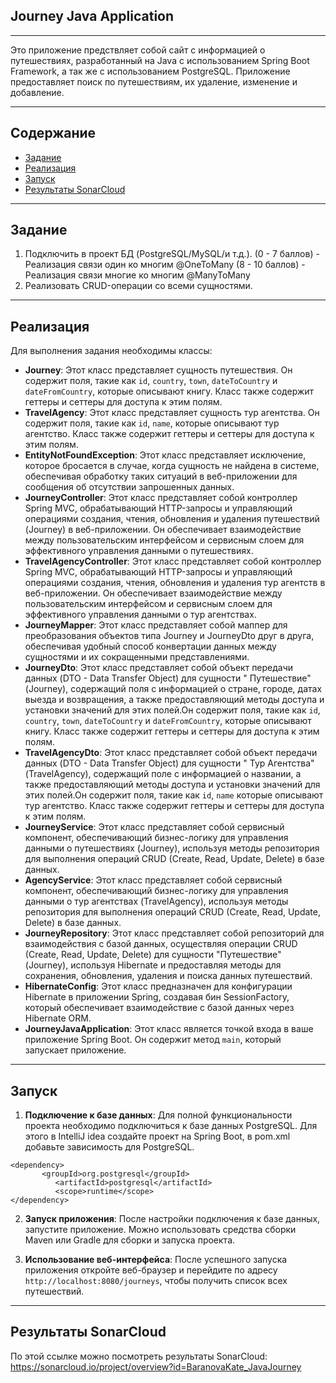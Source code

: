 ## Journey Java Application

***
Это приложение предствляет собой сайт с информацией о путешествиях, разработанный на Java с использованием Spring Boot
Framework, а так же с использованием PostgreSQL. Приложение предоставляет поиск по путешествиям, их удаление, изменение
и добавление.
***

## Содержание

- [Задание](#задание)
- [Реализация](#реализация)
- [Запуск](#запуск)
- [Результаты SonarCloud](#результаты-SonarCloud)

***

## Задание
1. Подключить в проект БД (PostgreSQL/MySQL/и т.д.).
   (0 - 7 баллов) - Реализация связи один ко многим @OneToMany
   (8 - 10 баллов) - Реализация связи многие ко многим @ManyToMany
2. Реализовать CRUD-операции со всеми сущностями.

***

## Реализация

Для выполнения задания необходимы классы:

- **Journey**: Этот класс представляет сущность путешествия. Он содержит поля, такие
  как `id`, `country`, `town`, `dateToCountry` и `dateFromCountry`, которые описывают книгу. Класс также содержит
  геттеры и сеттеры для доступа к этим полям.
- **TravelAgency**: Этот класс представляет сущность тур агентства. Он содержит поля, такие
  как `id`, `name`, которые описывают тур агентство. Класс также содержит геттеры и сеттеры для доступа к этим полям.
- **EntityNotFoundException**: Этот класс представляет исключение, которое бросается в случае, когда сущность не найдена
  в системе, обеспечивая обработку таких ситуаций в веб-приложении для сообщения об отсутствии запрошенных данных.
- **JourneyController**: Этот класс представляет собой контроллер Spring MVC, обрабатывающий HTTP-запросы и управляющий
  операциями создания, чтения, обновления и удаления путешествий (Journey) в веб-приложении. Он обеспечивает
  взаимодействие между пользовательским интерфейсом и сервисным слоем для эффективного управления данными о
  путешествиях.
- **TravelAgencyController**: Этот класс представляет собой контроллер Spring MVC, обрабатывающий HTTP-запросы и
  управляющий
  операциями создания, чтения, обновления и удаления тур агентств в веб-приложении. Он обеспечивает
  взаимодействие между пользовательским интерфейсом и сервисным слоем для эффективного управления данными о тур
  агентствах.
- **JourneyMapper**: Этот класс представляет собой маппер для преобразования объектов типа Journey и JourneyDto друг в
  друга, обеспечивая удобный способ конвертации данных между сущностями и их сокращенными представлениями.
- **JourneyDto**: Этот класс представляет собой объект передачи данных (DTO - Data Transfer Object) для сущности "
  Путешествие" (Journey), содержащий поля с информацией о стране, городе, датах выезда и возвращения, а также
  предоставляющий методы доступа и установки значений для этих полей.Он содержит поля, такие
  как `id`, `country`, `town`, `dateToCountry` и `dateFromCountry`, которые описывают книгу. Класс также содержит
  геттеры и сеттеры для доступа к этим полям.
- **TravelAgencyDto**: Этот класс представляет собой объект передачи данных (DTO - Data Transfer Object) для сущности "
  Тур Агентства" (TravelAgency), содержащий поле с информацией о названии, а также
  предоставляющий методы доступа и установки значений для этих полей.Он содержит поля, такие
  как `id`, `name` которые описывают тур агентство. Класс также содержит геттеры и сеттеры для доступа к этим полям.
- **JourneyService**: Этот класс представляет собой сервисный компонент, обеспечивающий бизнес-логику для управления
  данными о путешествиях (Journey), используя методы репозитория для выполнения операций CRUD (Create, Read, Update,
  Delete) в базе данных.
- **AgencyService**: Этот класс представляет собой сервисный компонент, обеспечивающий бизнес-логику для управления
    данными о тур агентствах (TravelAgency), используя методы репозитория для выполнения операций CRUD (Create, Read, Update,
    Delete) в базе данных.
- **JourneyRepository**: Этот класс представляет собой репозиторий для взаимодействия с базой данных, осуществляя
  операции CRUD (Create, Read, Update, Delete) для сущности "Путешествие" (Journey), используя Hibernate и предоставляя
  методы для сохранения, обновления, удаления и поиска данных путешествий.
- **HibernateConfig**: Этот класс предназначен для конфигурации Hibernate в приложении Spring, создавая бин
  SessionFactory, который обеспечивает взаимодействие с базой данных через Hibernate ORM.
- **JourneyJavaApplication**: Этот класс является точкой входа в ваше приложение Spring Boot. Он содержит метод `main`,
  который запускает приложение.

***

## Запуск

1. **Подключение к базе данных**: Для полной функциональности проекта необходимо подключиться к базе данных PostgreSQL.
   Для этого в IntelliJ idea создайте проект на Spring Boot, в pom.xml добавьте зависимость для PostgreSQL.

 ```   
<dependency>
        <groupId>org.postgresql</groupId>
           <artifactId>postgresql</artifactId>
           <scope>runtime</scope>
</dependency>  
 ```

2. **Запуск приложения**: После настройки подключения к базе данных, запустите приложение. Можно использовать средства
   сборки Maven или Gradle для сборки и запуска проекта.

3. **Использование веб-интерфейса**: После успешного запуска приложения откройте веб-браузер и перейдите по
   адресу `http://localhost:8080/journeys`, чтобы получить список всех путешествий.

***

## Результаты SonarCloud

По этой ссылке можно посмотреть результаты SonarCloud:
https://sonarcloud.io/project/overview?id=BaranovaKate_JavaJourney
